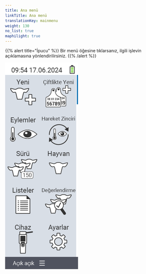 ```yaml
---
title: Ana menü
linkTitle: Ana menü
translationKey: mainmenu
weight: 130
no_list: true
maphilight: true
---
```

{{% alert title="İpucu" %}}
Bir menü öğesine tıklarsanız, ilgili işlevin açıklamasına yönlendirilirsiniz.
{{% /alert %}}

<img src="mainmenu.png" alt="VitalControl Ana menü" title="Ana menü" usemap="#workmap" class="maphilight" />

<map name="workmap">
  <area shape="rect" coords="3,40,116,160" alt="Yeni" title="Yeni hayvanlar oluştur&#10;Fare tıklaması: belgeleri aç" href="/en/docs/new/">
  <area shape="rect" coords="3,160,116,280" alt="Eylemler" title="Hayvanlar üzerinde eylemler&#10;Fare tıklaması: belgeleri aç" href="/en/docs/actions/">
  <area shape="rect" coords="3,280,116,400" alt="Sürü" title="Sürü menüsü&#10;Fare tıklaması: belgeleri aç" href="/en/docs/herd/">
  <area shape="rect" coords="3,400,116,520" alt="Listeler" title="Hayvan listeleri&#10;Fare tıklaması: belgeleri aç" href="/en/docs/lists/">
  <area shape="rect" coords="3,520,116,634" alt="Cihaz" title="Cihaz&#10;Fare tıklaması: belgeleri aç" href="/en/docs/device/">

  <area shape="rect" coords="116,40,230,160" alt="Çiftlikte yeni" title="Hayvanların erişimi&#10;Fare tıklaması: belgeleri aç" href="/en/docs/new-on-farm/">
  <area shape="rect" coords="116,160,230,280" alt="Eylem zinciri" title="Eylem zinciri&#10;Fare tıklaması: belgeleri aç" href="/en/docs/chain-of-actions/">
  <area shape="rect" coords="116,280,230,400" alt="Hayvan" title="Hayvan&#10;Fare tıklaması: belgeleri aç" href="/en/docs/animal/">
  <area shape="rect" coords="116,400,230,520" alt="Değerlendirme" title="Değerlendirme&#10;Fare tıklaması: belgeleri aç" href="/en/docs/evaluation/">
  <area shape="rect" coords="116,520,230,634" alt="Ayarlar" title="Ayarlar&#10;Fare tıklaması: belgeleri aç" href="/en/docs/settings/">
</map>

